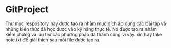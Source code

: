 # GitProject
Thư mục respository này được tạo ra nhằm mục đích áp dụng các bài tập và những kiến thức đã học được vào kỹ năng thực tế.
Nó được tạo ra nhằm kiểm chứng và lưu trữ các phương pháp đã thành công vì vậy. xin hãy take note.txt để giải thích sau mõi file được tạo ra.

